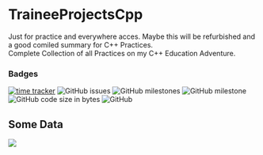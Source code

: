 # TraineeProjectsCpp
Just for practice and everywhere acces.
Maybe this will be refurbished and a good comiled summary for C++ Practices.<br/>
Complete Collection of all Practices on my C++ Education Adventure.
### Badges
[![time tracker](https://wakatime.com/badge/github/SonicYeager/TraineeProjectsCpp.svg?style=flat-square)](https://wakatime.com/badge/github/SonicYeager/TraineeProjectsCpp?style=flat-square)
![GitHub issues](https://img.shields.io/github/issues/SonicYeager/TraineeProjectsCpp?style=flat-square) 
![GitHub milestones](https://img.shields.io/github/milestones/open/SonicYeager/TraineeProjectsCpp?color=yellow&style=flat-square)
![GitHub milestone](https://img.shields.io/github/milestones/progress-percent/SonicYeager/TraineeProjectsCpp/1?style=flat-square)
![GitHub code size in bytes](https://img.shields.io/github/languages/code-size/SonicYeager/TraineeProjectsCpp?style=flat-square)
![GitHub](https://img.shields.io/github/license/SonicYeager/TraineeProjectsCpp?style=flat-square)
## Some Data
<a href="https://wakatime.com"><img src="https://wakatime.com/share/@MagnusCook/3bb31dac-9242-4f25-8127-d70714f5394f.png" /></a>

